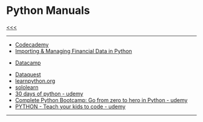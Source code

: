 
Python Manuals
======

[<<<](https://github.com/ttltrk/PRG/blob/master/COUR_MAN.MD)

---

* <a href="https://github.com/ttltrk/PRG/blob/master/PY/DOC/CODECADEMY_PY.MD">Codecademy</a>
* <a href="https://github.com/ttltrk/PRG/blob/master/PY/DOC/DATACAMP_PY_FIN.MD">Importing & Managing Financial Data in Python
 - Datacamp</a>
* <a href="https://github.com/ttltrk/PRG/blob/master/PY/DOC/DATAQUEST_PY.MD">Dataquest</a>
* <a href="https://github.com/ttltrk/PRG/blob/master/PY/DOC/LEARNPYTHON_PY.txt">learnpython.org</a>
* <a href="https://github.com/ttltrk/PRG/blob/master/PY/DOC/SOLOLEARN_PY.MD">sololearn</a>
* <a href="https://github.com/ttltrk/PRG/blob/master/PY/DOC/UD_30_PY.MD">30 days of python - udemy</a>
* <a href="https://github.com/ttltrk/PRG/blob/master/PY/DOC/UD_FROM_ZE_TO_HE.MD">Complete Python Bootcamp: Go from zero to hero in Python - udemy</a>
* <a href="https://github.com/ttltrk/PRG/blob/master/PY/DOC/udemy_teach_your_kids_to_code.MD">PYTHON - Teach your kids to code - udemy</a>

---
